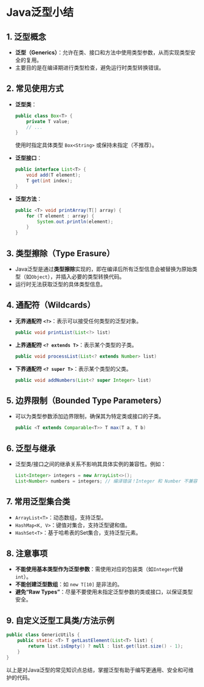 # Java泛型小结

## 1. 泛型概念
- **泛型（Generics）**：允许在类、接口和方法中使用类型参数，从而实现类型安全的复用。
- 主要目的是在编译期进行类型检查，避免运行时类型转换错误。

## 2. 常见使用方式
- **泛型类**：
  ```java
  public class Box<T> {
      private T value;
      // ...
  }
  ```

  使用时指定具体类型 `Box<String>` 或保持未指定（不推荐）。

- **泛型接口**：
  ```java
  public interface List<T> {
      void add(T element);
      T get(int index);
  }
  ```


- **泛型方法**：
  ```java
  public <T> void printArray(T[] array) {
      for (T element : array) {
          System.out.println(element);
      }
  }
  ```


## 3. 类型擦除（Type Erasure）
- Java泛型是通过**类型擦除**实现的，即在编译后所有泛型信息会被替换为原始类型（如`Object`），并插入必要的类型转换代码。
- 运行时无法获取泛型的具体类型信息。

## 4. 通配符（Wildcards）
- **无界通配符 `<?>`**：表示可以接受任何类型的泛型对象。
  ```java
  public void printList(List<?> list)
  ```

- **上界通配符 `<? extends T>`**：表示某个类型的子类。
  ```java
  public void processList(List<? extends Number> list)
  ```

- **下界通配符 `<? super T>`**：表示某个类型的父类。
  ```java
  public void addNumbers(List<? super Integer> list)
  ```


## 5. 边界限制（Bounded Type Parameters）
- 可以为类型参数添加边界限制，确保其为特定类或接口的子类。
  ```java
  public <T extends Comparable<T>> T max(T a, T b)
  ```


## 6. 泛型与继承
- 泛型类/接口之间的继承关系不影响其具体实例的兼容性。例如：
  ```java
  List<Integer> integers = new ArrayList<>();
  List<Number> numbers = integers; // 编译错误！Integer 和 Number 不兼容
  ```


## 7. 常用泛型集合类
- `ArrayList<T>`：动态数组，支持泛型。
- `HashMap<K, V>`：键值对集合，支持泛型键和值。
- `HashSet<T>`：基于哈希表的Set集合，支持泛型元素。

## 8. 注意事项
- **不能使用基本类型作为泛型参数**：需使用对应的包装类（如`Integer`代替`int`）。
- **不能创建泛型数组**：如 `new T[10]` 是非法的。
- **避免“Raw Types”**：尽量不要使用未指定泛型参数的类或接口，以保证类型安全。

## 9. 自定义泛型工具类/方法示例
```java
public class GenericUtils {
    public static <T> T getLastElement(List<T> list) {
        return list.isEmpty() ? null : list.get(list.size() - 1);
    }
}
```


以上是对Java泛型的常见知识点总结，掌握泛型有助于编写更通用、安全和可维护的代码。